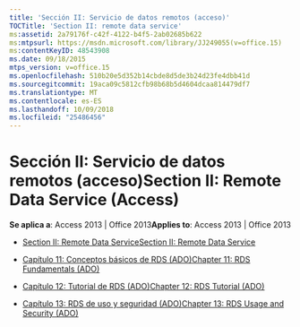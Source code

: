 ```yaml
---
title: 'Sección II: Servicio de datos remotos (acceso)'
TOCTitle: 'Section II: remote data service'
ms:assetid: 2a79176f-c42f-4122-b4f5-2ab02685b622
ms:mtpsurl: https://msdn.microsoft.com/library/JJ249055(v=office.15)
ms:contentKeyID: 48543908
ms.date: 09/18/2015
mtps_version: v=office.15
ms.openlocfilehash: 510b20e5d352b14cbde8d5de3b24d23fe4dbb41d
ms.sourcegitcommit: 19aca09c5812cfb98b68b5d4604dcaa814479df7
ms.translationtype: MT
ms.contentlocale: es-ES
ms.lasthandoff: 10/09/2018
ms.locfileid: "25486456"
---
```

# <a name="section-ii-remote-data-service-access"></a><span data-ttu-id="5dca2-102">Sección II: Servicio de datos remotos (acceso)</span><span class="sxs-lookup"><span data-stu-id="5dca2-102">Section II: Remote Data Service (Access)</span></span>


<span data-ttu-id="5dca2-103">**Se aplica a**: Access 2013 | Office 2013</span><span class="sxs-lookup"><span data-stu-id="5dca2-103">**Applies to**: Access 2013 | Office 2013</span></span>



  - [<span data-ttu-id="5dca2-104">Section II: Remote Data Service</span><span class="sxs-lookup"><span data-stu-id="5dca2-104">Section II: Remote Data Service</span></span>](section-ii-remote-data-service.md)

  - [<span data-ttu-id="5dca2-105">Capítulo 11: Conceptos básicos de RDS (ADO)</span><span class="sxs-lookup"><span data-stu-id="5dca2-105">Chapter 11: RDS Fundamentals (ADO)</span></span>](chapter-11-rds-fundamentals-ado.md)

  - [<span data-ttu-id="5dca2-106">Capítulo 12: Tutorial de RDS (ADO)</span><span class="sxs-lookup"><span data-stu-id="5dca2-106">Chapter 12: RDS Tutorial (ADO)</span></span>](chapter-12-rds-tutorial-ado.md)

  - [<span data-ttu-id="5dca2-107">Capítulo 13: RDS de uso y seguridad (ADO)</span><span class="sxs-lookup"><span data-stu-id="5dca2-107">Chapter 13: RDS Usage and Security (ADO)</span></span>](chapter-13-rds-usage-and-security-ado.md)

